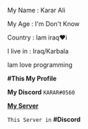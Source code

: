 My Name : Karar Ali

My Age : I'm Don't Know

Country : Iam iraq♥i

I live in : Iraq/Karbala

Iam love programming 

****#This My Profile****

****My Discord**** `KARAR#0560`

****[My Server](https://discord.gg/XdmAZbkDFV)****

 `This Server in` **#Discord**
